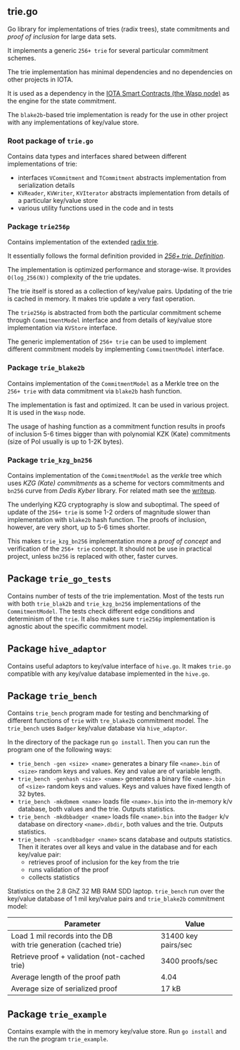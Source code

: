 ## trie.go
Go library for implementations of tries (radix trees), state commitments and _proof of inclusion_ for large data sets.

It implements a generic `256+ trie` for several particular commitment schemes. 

The trie implementation has minimal dependencies and no dependencies on other projects in IOTA. 

It is used as a dependency in the [IOTA Smart Contracts (the Wasp node)](https://github.com/iotaledger/wasp) 
as the engine for the state commitment.

The `blake2b`-based trie implementation is ready for the use in other project with any implementations of key/value store. 

### Root package of `trie.go` 
Contains data types and interfaces shared between different implementations of trie:
- interfaces `VCommitment` and `TCommitment` abstracts implementation from serialization details
- `KVReader`, `KVWriter`, `KVIterator` abstracts implementation from details of a particular key/value store
- various utility functions used in the code and in tests

### Package `trie256p` 
Contains implementation of the extended [radix trie](https://en.wikipedia.org/wiki/Radix_tree).

It essentially follows the formal definition provided in [_256+ trie. Definition_](https://hackmd.io/@Evaldas/H13YFOVGt). 

The implementation is optimized performance and storage-wise. It provides `O(log_256(N))` complexity of the trie updates.

The trie itself is stored as a collection of key/value pairs. Updating of the trie is cached in memory. 
It makes trie update a very fast operation.

The `trie256p` is abstracted from both the particular commitment scheme through `CommitmentModel` interface 
and from details of key/value store implementation via `KVStore` interface. 

The generic implementation of `256+ trie` can be used to implement different commitment models by implementing 
`CommitmentModel` interface.  

### Package `trie_blake2b`
Contains implementation of the `CommitmentModel` as a Merkle tree on the `256+ trie` with data commitment via `blake2b` hash function. 

The implementation is fast and optimized. It can be used in various project. It is used in the `Wasp` node.

The usage of hashing function as a commitment function results in proofs of inclusion 5-6 times bigger than with
polynomial KZK (Kate) commitments (size of PoI usually is up to 1-2K bytes).

### Package `trie_kzg_bn256` 
Contains implementation of the `CommitmentModel` as the _verkle_ tree which uses _KZG (Kate) commitments_ 
as a scheme for vectors commitments and `bn256` curve from _Dedis Kyber_ library. 
For related math see the [writeup](https://hackmd.io/@Evaldas/SJ9KHoDJF).

The underlying KZG cryptography is slow and suboptimal. The speed of update of the `256+ trie` is some 1-2 orders of magnitude 
slower than implementation with `blake2b` hash function. The proofs of inclusion, however, are very short, up to 5-6
times shorter.

This makes `trie_kzg_bn256` implementation more a _proof of concept_ and verification of the `256+ trie` concept. 
It should not be use in practical project, unless `bn256` is replaced with other, faster curves.

## Package `trie_go_tests`
Contains number of tests of the trie implementation. Most of the tests run with both `trie_blak2b` and `trie_kzg_bn256` 
implementations of the `CommitmentModel`. The tests check different edge conditions and determinism of the `trie`.
It also makes sure `trie256p` implementation is agnostic about the specific commitment model. 

## Package `hive_adaptor`
Contains useful adaptors to key/value interface of `hive.go`. It makes `trie.go` compatible with any key/value database
implemented in the `hive.go`.

## Package `trie_bench`
Contains `trie_bench` program made for testing and benchmarking of different functions of `trie` with `tre_blake2b` 
commitment model. The `trie_bench` uses `Badger` key/value database via `hive_adaptor`.

In the directory of the package run `go install`. Then you can run the program one of the following ways:

* `trie_bench -gen <size> <name>` generates a binary file `<name>.bin` of `<size>` random keys and values. Key and value are of variable length.
* `trie_bench -genhash <size> <name>` generates a binary file `<name>.bin` of `<size>` random keys and values. Keys and values have fixed length of 32 bytes.
* `trie_bench -mkdbmem <name>` loads file `<name>.bin` into the in-memory k/v database, both values and the trie. Outputs statistics.  
* `trie_bench -mkdbbadger <name>` loads file `<name>.bin` into the `Badger` k/v database on directory `<name>.dbdir`, both values and the trie. 
Outputs statistics.
* `trie_bench -scandbbadger <name>` scans database and outputs statistics. Then it iterates over all keys and value in the database 
and for each key/value pair:
  * retrieves proof of inclusion for the key from the trie
  * runs validation of the proof
  * collects statistics

Statistics on the 2.8 GhZ 32 MB RAM SDD laptop. 
`trie_bench` run over the key/value database of 1 mil key/value pairs and `trie_blake2b` commitment model:

| Parameter                                                              | Value               |
|------------------------------------------------------------------------|---------------------|
| Load 1 mil records into the DB <br> with trie generation (cached trie) | 31400 key pairs/sec |
| Retrieve proof + validation (not-cached trie)                          | 3400 proofs/sec     |
| Average length of the proof path                                       | 4.04                |
| Average size of serialized proof                                       | 17 kB               |


## Package `trie_example`  
Contains example with the in memory key/value store. Run `go install` and the run the program `trie_example`.
